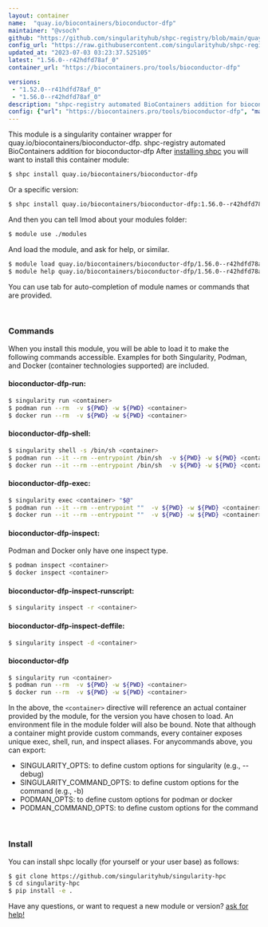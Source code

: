 ```yaml
---
layout: container
name:  "quay.io/biocontainers/bioconductor-dfp"
maintainer: "@vsoch"
github: "https://github.com/singularityhub/shpc-registry/blob/main/quay.io/biocontainers/bioconductor-dfp/container.yaml"
config_url: "https://raw.githubusercontent.com/singularityhub/shpc-registry/main/quay.io/biocontainers/bioconductor-dfp/container.yaml"
updated_at: "2023-07-03 03:23:37.525105"
latest: "1.56.0--r42hdfd78af_0"
container_url: "https://biocontainers.pro/tools/bioconductor-dfp"

versions:
 - "1.52.0--r41hdfd78af_0"
 - "1.56.0--r42hdfd78af_0"
description: "shpc-registry automated BioContainers addition for bioconductor-dfp"
config: {"url": "https://biocontainers.pro/tools/bioconductor-dfp", "maintainer": "@vsoch", "description": "shpc-registry automated BioContainers addition for bioconductor-dfp", "latest": {"1.56.0--r42hdfd78af_0": "sha256:29ab07f6cc4fe8dc003411716ab22489d6b27ae69538cadf6a8dceeb03519264"}, "tags": {"1.52.0--r41hdfd78af_0": "sha256:6ce737d366c1159e727827a638834e918b03712ba8fc47f796d7d77907123e0e", "1.56.0--r42hdfd78af_0": "sha256:29ab07f6cc4fe8dc003411716ab22489d6b27ae69538cadf6a8dceeb03519264"}, "docker": "quay.io/biocontainers/bioconductor-dfp"}
---
```


This module is a singularity container wrapper for quay.io/biocontainers/bioconductor-dfp.
shpc-registry automated BioContainers addition for bioconductor-dfp
After [installing shpc](#install) you will want to install this container module:


```bash
$ shpc install quay.io/biocontainers/bioconductor-dfp
```

Or a specific version:

```bash
$ shpc install quay.io/biocontainers/bioconductor-dfp:1.56.0--r42hdfd78af_0
```

And then you can tell lmod about your modules folder:

```bash
$ module use ./modules
```

And load the module, and ask for help, or similar.

```bash
$ module load quay.io/biocontainers/bioconductor-dfp/1.56.0--r42hdfd78af_0
$ module help quay.io/biocontainers/bioconductor-dfp/1.56.0--r42hdfd78af_0
```

You can use tab for auto-completion of module names or commands that are provided.

<br>

### Commands

When you install this module, you will be able to load it to make the following commands accessible.
Examples for both Singularity, Podman, and Docker (container technologies supported) are included.

#### bioconductor-dfp-run:

```bash
$ singularity run <container>
$ podman run --rm  -v ${PWD} -w ${PWD} <container>
$ docker run --rm  -v ${PWD} -w ${PWD} <container>
```

#### bioconductor-dfp-shell:

```bash
$ singularity shell -s /bin/sh <container>
$ podman run --it --rm --entrypoint /bin/sh  -v ${PWD} -w ${PWD} <container>
$ docker run --it --rm --entrypoint /bin/sh  -v ${PWD} -w ${PWD} <container>
```

#### bioconductor-dfp-exec:

```bash
$ singularity exec <container> "$@"
$ podman run --it --rm --entrypoint ""  -v ${PWD} -w ${PWD} <container> "$@"
$ docker run --it --rm --entrypoint ""  -v ${PWD} -w ${PWD} <container> "$@"
```

#### bioconductor-dfp-inspect:

Podman and Docker only have one inspect type.

```bash
$ podman inspect <container>
$ docker inspect <container>
```

#### bioconductor-dfp-inspect-runscript:

```bash
$ singularity inspect -r <container>
```

#### bioconductor-dfp-inspect-deffile:

```bash
$ singularity inspect -d <container>
```



#### bioconductor-dfp

```bash
$ singularity run <container>
$ podman run --rm  -v ${PWD} -w ${PWD} <container>
$ docker run --rm  -v ${PWD} -w ${PWD} <container>
```


In the above, the `<container>` directive will reference an actual container provided
by the module, for the version you have chosen to load. An environment file in the
module folder will also be bound. Note that although a container
might provide custom commands, every container exposes unique exec, shell, run, and
inspect aliases. For anycommands above, you can export:

 - SINGULARITY_OPTS: to define custom options for singularity (e.g., --debug)
 - SINGULARITY_COMMAND_OPTS: to define custom options for the command (e.g., -b)
 - PODMAN_OPTS: to define custom options for podman or docker
 - PODMAN_COMMAND_OPTS: to define custom options for the command

<br>

### Install

You can install shpc locally (for yourself or your user base) as follows:

```bash
$ git clone https://github.com/singularityhub/singularity-hpc
$ cd singularity-hpc
$ pip install -e .
```

Have any questions, or want to request a new module or version? [ask for help!](https://github.com/singularityhub/singularity-hpc/issues)